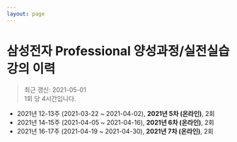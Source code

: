 ```yaml
---
layout: page
---
```


# 삼성전자 Professional 양성과정/실전실습 강의 이력

> 최근 갱신: 2021-05-01<br>1회 당 4시간입니다.

* 2021년 12-13주 (2021-03-22 ~ 2021-04-02), **2021년 5차 (온라인)**, 2회
* 2021년 14-15주 (2021-04-05 ~ 2021-04-16), **2021년 6차 (온라인)**, 2회
* 2021년 16-17주 (2021-04-19 ~ 2021-04-30), **2021년 7차 (온라인)**, 2회
